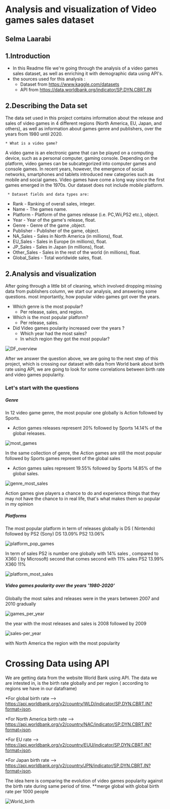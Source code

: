 # Analysis and visualization of Video games sales dataset
## Selma Laarabi
## 1.Introduction
- In this Readme file we're going through the analysis of a video games sales dataset, as well as enriching it with demographic data using API's.
- the sources used for this analysis :
   * Dataset from  https://www.kaggle.com/datasets
   * API from https://data.worldbank.org/indicator/SP.DYN.CBRT.IN
## 2.Describing the Data set
The data set used in this project contains information about the release and sales of video games in 4 different regions (North America, EU, Japan, and others),
as well as information about games genre and publishers, over the years from 1980 until 2020.  

    * What is a video game?
A video game is an electronic game that can be played on a computing device, such as a personal computer, gaming console. Depending on the platform, video games can be subcategorized into computer games and console games. In recent years, however, the emergence of social networks, smartphones and tablets introduced new categories such as mobile and social games. Video games have come a long way since the first games emerged in the 1970s. 
Our dataset does not include mobile platform.  

     * Dataset fields and data types are:
 - Rank - Ranking of overall sales, integer.
 - Name - The games name.
 - Platform - Platform of the games release (i.e. PC,Wii,PS2 etc.), object.
 - Year - Year of the game's release, float.
 - Genre - Genre of the game ,object.
 - Publisher - Publisher of the game, object.
 - NA_Sales - Sales in North America (in millions), float.
 - EU_Sales - Sales in Europe (in millions), float.
 - JP_Sales - Sales in Japan (in millions), float.
 - Other_Sales - Sales in the rest of the world (in millions), float.
 - Global_Sales - Total worldwide sales, float.


## 2.Analysis and visualization

After going through a little bit of cleaning, which involved dropping missing data from publishers column, we start our analysis, and answering some questions.
most importantly, how popular video games got over the years.

  - Which genre is the most popular?
    * Per release, sales, and region.
  - Which is the most popular platform?
    * Per release, sales.
   - Did Video games poularity increased over the years ?
      * Which year had the most sales?
      * In which region they got the most popular?
     
![DF_overview](images/DF_overview.png)
    
    
After we answer the question above, we are going to the next step of this project, which is crossing our dataset with data from World bank about birth rate using API,
we are going to look for some correlations between birth rate and video games popularity.

### Let's start with the questions
##### Genre
In 12 video game genre, the most popular one globally is Action followed by Sports.
 - Action games releases represent 20% followed by Sports 14.14% of the global releases.



![most_games](images/most_games.png)


In the same collection of genre, the Action games are still the most popular followed by Sports games
represent  of the global sales 
  - Action games sales represent 19.55% followed by Sports	14.85% of the global sales.
 
![genre_most_sales](images/genre_most_sales.png)

Action games give players a chance to do and experience things that they may not have the chance to in real life, that's what makes them so popular in my opinion

##### Platforms

The most popular platform in term of releases globally is DS ( Nintendo) followed by PS2 (Sony)
DS      13.09%
PS2     13.06%

   ![platform_pop_games](images/platform_pop_games.png)
   
In term of sales PS2 is number one globally with 14% sales , compared to X360 ( by Microsoft) second that comes second with 11% sales
PS2	  13.99%
X360	11%


   ![platform_most_sales](images/platform_most_sales.png)
  

##### Video games poularity over the years '1980-2020'
Globally the most sales and releases were in the years between 2007 and 2010 gradually

![games_per_year](images/games_per_year.png)

the year with the most releases and sales is 2008 followed by 2009


![sales-per_year](images/sales-per_year.png)

with North America the region with the most popularity


# Crossing Data using API

We are getting data from the website World Bank using API.
The data we are intested in, is the birth rate globally and per region ( according to regions we have in our dataframe)

*For global birth rate --> https://api.worldbank.org/v2/country/WLD/indicator/SP.DYN.CBRT.IN?format=json.

*For North America birth rate --> https://api.worldbank.org/v2/country/NAC/indicator/SP.DYN.CBRT.IN?format=json.

*For EU rate --> https://api.worldbank.org/v2/country/EUU/indicator/SP.DYN.CBRT.IN?format=json.

*For Japan birth rate --> https://api.worldbank.org/v2/country/JPN/indicator/SP.DYN.CBRT.IN?format=json.

The idea here is comparing the evolution of video games popularity against the birth rate during same period of time.
   **merge global with global birth rate per 1000 people

![World_birth](images/World_birth.png)







 

    
  
  
 




